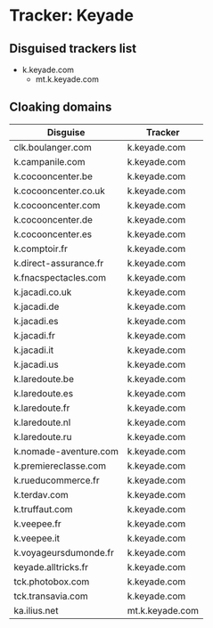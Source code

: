 # Tracker: Keyade

## Disguised trackers list

* k.keyade.com
    * mt.k.keyade.com

## Cloaking domains

| Disguise | Tracker |
| ---- | ---- |
| clk.boulanger.com | k.keyade.com |
| k.campanile.com | k.keyade.com |
| k.cocooncenter.be | k.keyade.com |
| k.cocooncenter.co.uk | k.keyade.com |
| k.cocooncenter.com | k.keyade.com |
| k.cocooncenter.de | k.keyade.com |
| k.cocooncenter.es | k.keyade.com |
| k.comptoir.fr | k.keyade.com |
| k.direct-assurance.fr | k.keyade.com |
| k.fnacspectacles.com | k.keyade.com |
| k.jacadi.co.uk | k.keyade.com |
| k.jacadi.de | k.keyade.com |
| k.jacadi.es | k.keyade.com |
| k.jacadi.fr | k.keyade.com |
| k.jacadi.it | k.keyade.com |
| k.jacadi.us | k.keyade.com |
| k.laredoute.be | k.keyade.com |
| k.laredoute.es | k.keyade.com |
| k.laredoute.fr | k.keyade.com |
| k.laredoute.nl | k.keyade.com |
| k.laredoute.ru | k.keyade.com |
| k.nomade-aventure.com | k.keyade.com |
| k.premiereclasse.com | k.keyade.com |
| k.rueducommerce.fr | k.keyade.com |
| k.terdav.com | k.keyade.com |
| k.truffaut.com | k.keyade.com |
| k.veepee.fr | k.keyade.com |
| k.veepee.it | k.keyade.com |
| k.voyageursdumonde.fr | k.keyade.com |
| keyade.alltricks.fr | k.keyade.com |
| tck.photobox.com | k.keyade.com |
| tck.transavia.com | k.keyade.com |
| ka.ilius.net | mt.k.keyade.com |